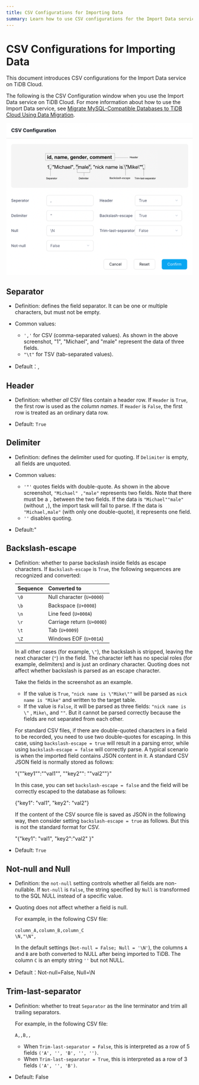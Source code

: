 ```yaml
---
title: CSV Configurations for Importing Data
summary: Learn how to use CSV configurations for the Import Data service on TiDB Cloud.
---
```


# CSV Configurations for Importing Data

This document introduces CSV configurations for the Import Data service on TiDB Cloud.

The following is the CSV Configuration window when you use the Import Data service on TiDB Cloud. For more information about how to use the Import Data service, see [Migrate MySQL-Compatible Databases to TiDB Cloud Using Data Migration](/tidb-cloud/migrate-from-mysql-using-data-migration.md).

![CSV Configurations](/media/tidb-cloud/import-data-csv-config.png)

## Separator

- Definition: defines the field separator. It can be one or multiple characters, but must not be empty.

- Common values:

    * `','` for CSV (comma-separated values). As shown in the above screenshot, "1", "Michael", and "male" represent the data of three fields.
    * `"\t"` for TSV (tab-separated values).

- Default：,

## Header

- Definition: whether *all* CSV files contain a header row. If `Header` is `True`, the first row is used as the *column names*. If `Header` is `False`, the first row is treated as an ordinary data row.

- Default: `True`

## Delimiter

- Definition: defines the delimiter used for quoting. If `Delimiter` is empty, all fields are unquoted.

- Common values:

    * `'"'` quotes fields with double-quote. As shown in the above screenshot, `"Michael" ,"male"` represents two fields. Note that there must be a `,` between the two fields. If the data is `"Michael""male"` (without `,`), the import task will fail to parse. If the data is `"Michael,male"` (with only one double-quote), it represents one field.
    * `''` disables quoting.

- Default:"

## Backslash-escape

- Definition: whether to parse backslash inside fields as escape characters. If `Backslash-escape` is `True`, the following sequences are recognized and converted:

    | Sequence | Converted to             |
    |----------|--------------------------|
    | `\0`     | Null character (`U+0000`)  |
    | `\b`     | Backspace (`U+0008`)       |
    | `\n`     | Line feed (`U+000A`)       |
    | `\r`     | Carriage return (`U+000D`) |
    | `\t`     | Tab (`U+0009`)             |
    | `\Z`     | Windows EOF (`U+001A`)     |

    In all other cases (for example, `\"`), the backslash is stripped, leaving the next character (`"`) in the field. The character left has no special roles (for example, delimiters) and is just an ordinary character. Quoting does not affect whether backslash is parsed as an escape character.

    Take the fields in the screenshot as an example.
    - If the value is `True`, `"nick name is \"Mike\""` will be parsed as `nick name is "Mike"` and written to the target table.
    - If the value is `False`, it will be parsed as three fields: `"nick name is \"` , `Mike\`, and `""`. But it cannot be parsed correctly because the fields are not separated from each other.

    For standard CSV files, if there are double-quoted characters in a field to be recorded, you need to use two double-quotes for escaping. In this case, using `backslash-escape = true` will result in a parsing error, while using `backslash-escape = false` will correctly parse. A typical scenario is when the imported field contains JSON content in it. A standard CSV JSON field is normally stored as follows:

    "{""key1"":""val1"", ""key2"": ""val2""}"

    In this case, you can set `backslash-escape = false` and the field will be correctly escaped to the database as follows:

    {"key1": "val1", "key2": "val2"}

    If the content of the CSV source file is saved as JSON in the following way, then consider setting `backslash-escape = true` as follows. But this is not the standard format for CSV.

    "{\"key1\": \"val1\", \"key2\":\"val2\" }"

- Default: `True`

## Not-null and Null

- Definition: the `not-null` setting controls whether all fields are non-nullable. If `Not-null` is `False`, the string specified by `Null` is transformed to the SQL NULL instead of a specific value.

- Quoting does not affect whether a field is null.

    For example, in the following CSV file:

    ```csv
    column_A,column_B,column_C
    \N,"\N",
    ```

    In the default settings (`Not-null = False; Null = '\N'`), the columns `A` and `B` are both converted to NULL after being imported to TiDB. The column `C` is an empty string `''` but not NULL.

- Default：Not-null=False, Null=\N

## Trim-last-separator

- Definition: whether to treat `Separator` as the line terminator and trim all trailing separators.

    For example, in the following CSV file:

    ```csv
    A,,B,,
    ```

    - When `Trim-last-separator = False`, this is interpreted as a row of 5 fields `('A', '', 'B', '', '')`.
    - When `Trim-last-separator = True`, this is interpreted as a row of 3 fields `('A', '', 'B')`.

- Default: False
